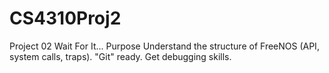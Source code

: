 # CS4310Proj2
Project 02 Wait For It...
Purpose
Understand the structure of FreeNOS (API, system calls, traps).
"Git" ready.
Get debugging skills.
